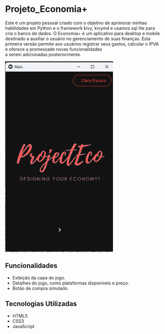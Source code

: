 # Projeto_Economia+

Este é um projeto pessoal criado com o objetivo de aprimorar minhas habilidades em Python e o framework kivy, kivymd e usamos sql lite para cria o banco de dados. 
O Economia+ é um aplicativo para desktop e mobile destinado a auxiliar o usuário no gerenciamento de suas finanças. Esta primeira versão permite aos usuários registrar 
seus gastos, calcular o IPVA e oferece a promessade novas funcionalidades  
a serem adicionadas posteriormente.

![Screenshot da Página](telap.png)

## Funcionalidades

- Exibição da capa do jogo.
- Detalhes do jogo, como plataformas disponíveis e preço.
- Botão de compra simulado.

## Tecnologias Utilizadas

- HTML5
- CSS3
- JavaScript
